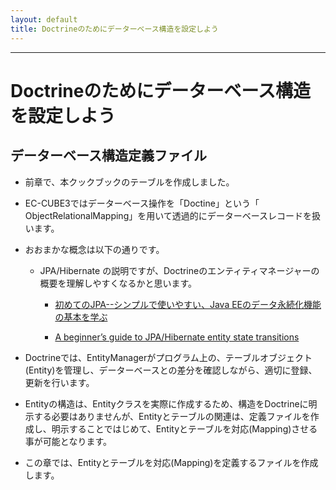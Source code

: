 ```yaml
---
layout: default
title: Doctrineのためにデーターベース構造を設定しよう
---
```


---

# Doctrineのためにデーターベース構造を設定しよう


## データーベース構造定義ファイル

- 前章で、本クックブックのテーブルを作成しました。

- EC-CUBE3ではデーターベース操作を「Doctine」という「 ObjectRelationalMapping」を用いて透過的にデーターベースレコードを扱います。

- おおまかな概念は以下の通りです。

    - JPA/Hibernate の説明ですが、Doctrineのエンティティマネージャーの概要を理解しやすくなるかと思います。

        - <a href="http://builder.japan.zdnet.com/sp_oracle/weblogic/35067018/" target="_blank">初めてのJPA--シンプルで使いやすい、Java EEのデータ永続化機能の基本を学ぶ</a>


        - <a href="https://vladmihalcea.com/2014/07/30/a-beginners-guide-to-jpahibernate-entity-state-transitions/">A beginner’s guide to JPA/Hibernate entity state transitions</a>

- Doctrineでは、EntityManagerがプログラム上の、テーブルオブジェクト(Entity)を管理し、データーベースとの差分を確認しながら、適切に登録、更新を行います。

- Entityの構造は、Entityクラスを実際に作成するため、構造をDoctrineに明示する必要はありませんが、Entityとテーブルの関連は、定義ファイルを作成し、明示することではじめて、Entityとテーブルを対応(Mapping)させる事が可能となります。

- この章では、Entityとテーブルを対応(Mapping)を定義するファイルを作成します。


